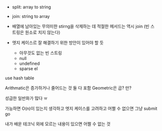 - split: array to string
- join: string to array

- 배열에 남아있는 무의미한 stirng을 삭제하는 데 적절한 메서드는 역시 join (빈 스트링은 원소로 치지 않는다)

- 엣지 케이스르 잘 해결하기 위한 방안이 있어야 할 듯
  - 아무것도 없는 빈 스트링
  - null
  - undefined
  - sparse el
  
use hash table

Arithmatic은 증가하거나 줄어드는 것 둘 다 포함
Geometric은 곱? 만? 

성급한 일반화가 많다 ㅠ

가능하면 O(n)이 있는지 생각하고
엣지 케이스를 고려하고
어쩔 수 없으면 그냥 submit go

내가 배운 테크닉 외에 모르는 내용이 있으면 어쩔 수 없는 것